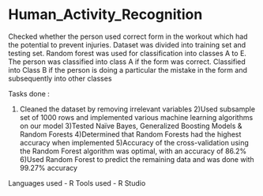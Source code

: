 # Human_Activity_Recognition

Checked whether the person used correct form in the workout which had the potential to prevent injuries. Dataset was divided into training set and testing set. Random forest was used for classification into classes A to E. The person was classified into class A if the form was correct. Classified into Class B if the person is doing a particular the mistake in the form and subsequently into other classes

Tasks done :
1) Cleaned the dataset by removing irrelevant variables
2)Used subsample set of 1000 rows and implemented various machine learning algorithms on our model
3)Tested Naïve Bayes, Generalized Boosting Models & Random Forests
4)Determined that Random Forests had the highest accuracy when implemented
5)Accuracy of the cross-validation using the Random Forest algorithm was optimal, with an accuracy of 86.2%
6)Used Random Forest to predict the remaining data and was done with 99.27% accuracy

Languages used - R
Tools used - R Studio
